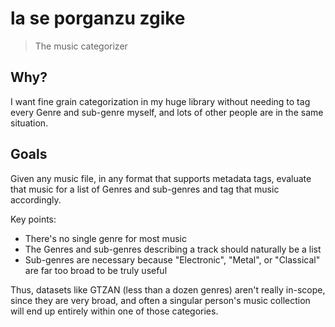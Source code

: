 
# la se porganzu zgike

> The music categorizer

## Why?

I want fine grain categorization in my huge library without needing to tag every Genre and sub-genre myself, and lots of other people are in the same situation.

## Goals

Given any music file, in any format that supports metadata tags, evaluate that music for a list of Genres and sub-genres and tag that music accordingly.

Key points:

- There's no single genre for most music
- The Genres and sub-genres describing a track should naturally be a list
- Sub-genres are necessary because "Electronic", "Metal", or "Classical" are far too broad to be truly useful

Thus, datasets like GTZAN (less than a dozen genres) aren't really in-scope, since they are very broad, and often a singular person's music collection will end up entirely within one of those categories.
